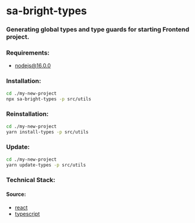 # sa-bright-types

### Generating global types and type guards for starting Frontend project.

### Requirements: 

- nodejs@16.0.0

### Installation:

```bash
cd ./my-new-project
npx sa-bright-types -p src/utils
```

### Reinstallation: 

```bash
cd ./my-new-project
yarn install-types -p src/utils
```

### Update:
```bash
cd ./my-new-project
yarn update-types -p src/utils
```

### Technical Stack:

#### Source:

- [react](https://github.com/facebook/react)
- [typescript](https://github.com/microsoft/TypeScript)
